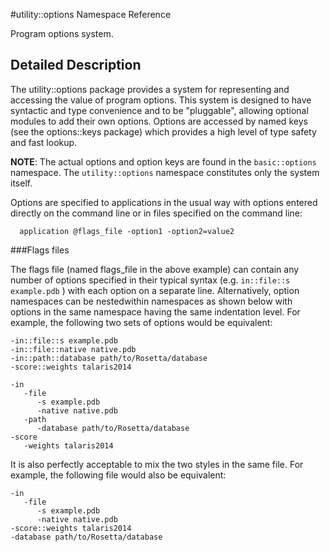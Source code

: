 #utility::options Namespace Reference

Program options system.

Detailed Description
--------------------

The utility::options package provides a system for representing and accessing the value of program options. This system is designed to have syntactic and type convenience and to be "pluggable", allowing optional modules to add their own options. Options are accessed by named keys (see the options::keys package) which provides a high level of type safety and fast lookup.

**NOTE**: The actual options and option keys are found in the `basic::options` namespace. The `utility::options` namespace constitutes only the system itself.

Options are specified to applications in the usual way with options entered
directly on the command line or in files specified on the command line:
```
  application @flags_file -option1 -option2=value2
```

###Flags files <a name="flagsfile" />

The flags file (named flags_file in the above example) can contain any number of options specified in their typical syntax (e.g. `in::file::s example.pdb` ) with each option on a separate line. Alternatively, option namespaces can be nestedwithin namespaces as shown below with options in the same namespace having the same indentation level. For example, the following two sets of options would be equivalent:

```
-in::file::s example.pdb
-in::file::native native.pdb
-in::path::database path/to/Rosetta/database
-score::weights talaris2014
```

```
-in
   -file
      -s example.pdb
      -native native.pdb
   -path
      -database path/to/Rosetta/database
-score
   -weights talaris2014
```

It is also perfectly acceptable to mix the two styles in the same file. For example, the following file would also be equivalent:

```
-in
   -file
      -s example.pdb
      -native native.pdb
-score::weights talaris2014
-database path/to/Rosetta/database
```